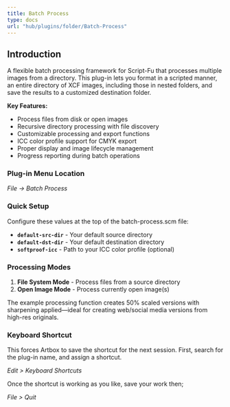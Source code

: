 ```yaml
---
title: Batch Process
type: docs
url: "hub/plugins/folder/Batch-Process"
---
```


## Introduction

A flexible batch processing framework for Script-Fu that processes multiple images from a directory. This plug-in lets you format in a scripted manner, an entire directory of XCF images, including those in nested folders, and save the results to a customized destination folder.

**Key Features:**

- Process files from disk or open images
- Recursive directory processing with file discovery
- Customizable processing and export functions
- ICC color profile support for CMYK export
- Proper display and image lifecycle management
- Progress reporting during batch operations

### Plug-in Menu Location

_File -> Batch Process_

### Quick Setup

Configure these values at the top of the batch-process.scm file:

- **`default-src-dir`** - Your default source directory
- **`default-dst-dir`** - Your default destination directory
- **`softproof-icc`** - Path to your ICC color profile (optional)

### Processing Modes

1. **File System Mode** - Process files from a source directory
2. **Open Image Mode** - Process currently open image(s)

The example processing function creates 50% scaled versions with sharpening applied—ideal for creating web/social media versions from high-res originals.

### Keyboard Shortcut

This forces Artbox to save the shortcut for the next session. First, search for the plug-in name, and assign a shortcut.

_Edit > Keyboard Shortcuts_

Once the shortcut is working as you like, save your work then;

_File > Quit_
